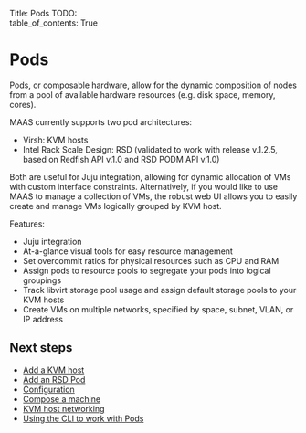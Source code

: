 Title: Pods
TODO:  
table_of_contents: True

# Pods

Pods, or composable hardware, allow for the dynamic composition of nodes from a
pool of available hardware resources (e.g. disk space, memory, cores).

MAAS currently supports two pod architectures:

- Virsh: KVM hosts
- Intel Rack Scale Design: RSD (validated to work with release v.1.2.5, based on
  Redfish API v.1.0 and RSD PODM API v.1.0)

Both are useful for Juju integration, allowing for dynamic allocation of VMs
with custom interface constraints.  Alternatively, if you would like to use MAAS
to manage a collection of VMs, the robust web UI allows you to easily create and
manage VMs logically grouped by KVM host.

Features:

- Juju integration
- At-a-glance visual tools for easy resource management
- Set overcommit ratios for physical resources such as CPU and RAM
- Assign pods to resource pools to segregate your pods into logical groupings
- Track libvirt storage pool usage and assign default storage pools to your
  KVM hosts
- Create VMs on multiple networks, specified by space, subnet, VLAN, or IP
  address

## Next steps

- [Add a KVM host][addkvmhost]
- [Add an RSD Pod][addrsdpod]
- [Configuration][configuration]
- [Compose a machine][addvm]
- [KVM host networking][networking]
- [Using the CLI to work with Pods][cli]

<!-- LINKS -->

[addvm]: manage-pods-webui.md#compose-a-machine
[addkvmhost]: manage-pods-webui.md#add-a-kvm-host
[addrsdpod]: manage-pods-webui.md#add-an-rsd-pod
[configuration]: manage-pods-webui.md#configuration
[networking]: manage-kvm-pods-networking.md
[cli]: manage-cli-comp-hw.md


